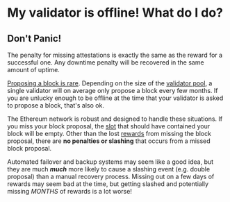 # My validator is offline! What do I do?

## Don't Panic!

The penalty for missing attestations is exactly the same as the reward for a successful one. Any downtime penalty will be recovered in the same amount of uptime.

[Proposing a block is rare](../ganjaran/proposal-frequency.md). Depending on the size of the [validator pool](../staking-glossary.md#validator-pool), a single validator will on average only propose a block every few months. If you are unlucky enough to be offline at the time that your validator is asked to propose a block, that's also ok.

The Ethereum network is robust and designed to handle these situations. If you miss your block proposal, the [slot](https://github.com/Buttaa/ethstaker/blob/main/help/staking-glossary.md#slot) that should have contained your block will be empty. Other than the lost [rewards](https://github.com/Buttaa/ethstaker/blob/main/help/rewards/chain-rewards.md) from missing the block proposal, there are **no penalties or slashing** that occurs from a missed block proposal.

Automated failover and backup systems may seem like a good idea, but they are much _**much**_ more likely to cause a slashing event (e.g. double proposal) than a manual recovery process. Missing out on a few days of rewards may seem bad at the time, but getting slashed and potentially missing _MONTHS_ of rewards is a lot worse!
